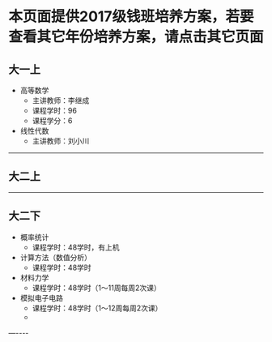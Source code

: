 

# 本页面提供2017级钱班培养方案，若要查看其它年份培养方案，请点击其它页面

## 大一上

- 高等数学
    -  主讲教师：李继成
    -  课程学时：96
    -  课程学分：6
- 线性代数
    -  主讲教师：刘小川
    
-------

## 大二上

-------
## 大二下

 - 概率统计
     - 课程学时：48学时，有上机
 - 计算方法（数值分析）
     - 课程学时：48学时
- 材料力学
    - 课程学时：48学时（1～11周每周2次课）
- 模拟电子电路
    - 课程学时：48学时（1～12周每周2次课）
    - 

—----
